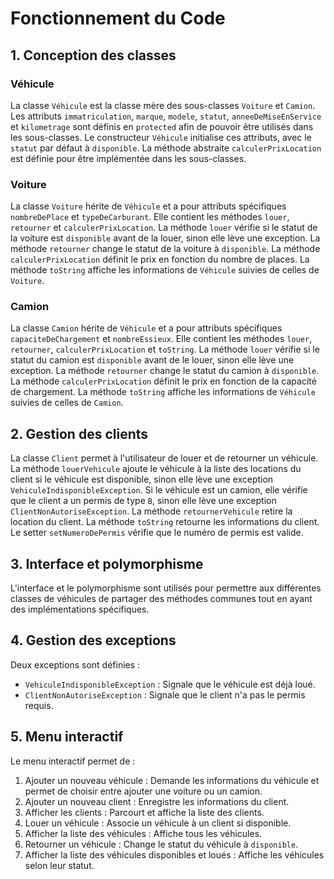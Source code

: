 # Fonctionnement du Code

## 1. Conception des classes

### Véhicule
La classe `Véhicule` est la classe mère des sous-classes `Voiture` et `Camion`. Les attributs `immatriculation`, `marque`, `modele`, `statut`, `anneeDeMiseEnService` et `kilometrage` sont définis en `protected` afin de pouvoir être utilisés dans les sous-classes. Le constructeur `Véhicule` initialise ces attributs, avec le `statut` par défaut à `disponible`. La méthode abstraite `calculerPrixLocation` est définie pour être implémentée dans les sous-classes.

### Voiture
La classe `Voiture` hérite de `Véhicule` et a pour attributs spécifiques `nombreDePlace` et `typeDeCarburant`. Elle contient les méthodes `louer`, `retourner` et `calculerPrixLocation`. La méthode `louer` vérifie si le statut de la voiture est `disponible` avant de la louer, sinon elle lève une exception. La méthode `retourner` change le statut de la voiture à `disponible`. La méthode `calculerPrixLocation` définit le prix en fonction du nombre de places. La méthode `toString` affiche les informations de `Véhicule` suivies de celles de `Voiture`.

### Camion
La classe `Camion` hérite de `Véhicule` et a pour attributs spécifiques `capaciteDeChargement` et `nombreEssieux`. Elle contient les méthodes `louer`, `retourner`, `calculerPrixLocation` et `toString`. La méthode `louer` vérifie si le statut du camion est `disponible` avant de le louer, sinon elle lève une exception. La méthode `retourner` change le statut du camion à `disponible`. La méthode `calculerPrixLocation` définit le prix en fonction de la capacité de chargement. La méthode `toString` affiche les informations de `Véhicule` suivies de celles de `Camion`.

## 2. Gestion des clients
La classe `Client` permet à l'utilisateur de louer et de retourner un véhicule. La méthode `louerVehicule` ajoute le véhicule à la liste des locations du client si le véhicule est disponible, sinon elle lève une exception `VehiculeIndisponibleException`. Si le véhicule est un camion, elle vérifie que le client a un permis de type `B`, sinon elle lève une exception `ClientNonAutoriseException`. La méthode `retournerVehicule` retire la location du client. La méthode `toString` retourne les informations du client. Le setter `setNumeroDePermis` vérifie que le numéro de permis est valide.

## 3. Interface et polymorphisme
L'interface et le polymorphisme sont utilisés pour permettre aux différentes classes de véhicules de partager des méthodes communes tout en ayant des implémentations spécifiques.

## 4. Gestion des exceptions
Deux exceptions sont définies :
- `VehiculeIndisponibleException` : Signale que le véhicule est déjà loué.
- `ClientNonAutoriseException` : Signale que le client n'a pas le permis requis.

## 5. Menu interactif
Le menu interactif permet de :
1. Ajouter un nouveau véhicule : Demande les informations du véhicule et permet de choisir entre ajouter une voiture ou un camion.
2. Ajouter un nouveau client : Enregistre les informations du client.
3. Afficher les clients : Parcourt et affiche la liste des clients.
4. Louer un véhicule : Associe un véhicule à un client si disponible.
5. Afficher la liste des véhicules : Affiche tous les véhicules.
6. Retourner un véhicule : Change le statut du véhicule à `disponible`.
7. Afficher la liste des véhicules disponibles et loués : Affiche les véhicules selon leur statut.
